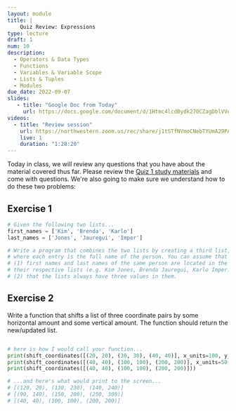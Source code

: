 ```yaml
---
layout: module
title: |
    Quiz Review: Expressions
type: lecture
draft: 1
num: 10
description:
  - Operators & Data Types
  - Functions
  - Variables & Variable Scope
  - Lists & Tuples
  - Modules
due_date: 2022-09-07
slides:
   - title: "Google Doc from Today"
     url: https://docs.google.com/document/d/1Htmc4lcdBydk270CZagDblVVeyXTNc51C9oRKpcXzGE/edit#
videos:
  - title: "Review session"
    url: https://northwestern.zoom.us/rec/share/j1tSTfNVmoCNebTYUmA29PAZxSOmhyqTfJqVXXqASLng5PLhgoJwYv0jKXnzADW8.0HnNvNx1Cmdc5O5P
    live: 1
    duration: "1:28:20"
---
```



Today in class, we will review any questions that you have about the material covered thus far. Please review the [Quiz 1 study materials](week04-lecture03) and come with questions. We're also going to make sure we understand how to do these two problems:

## Exercise 1
```python
# Given the following two lists...
first_names = ['Kim', 'Brenda', 'Karlo']
last_names = ['Jones', 'Jauregui', 'Imper']

# Write a program that combines the two lists by creating a third list,
# where each entry is the full name of the person. You can assume that 
# (1) first names and last names of the same person are located in the same slot of
# their respective lists (e.g. Kim Jones, Brenda Jauregui, Karlo Imper), and
# (2) that the lists always have three values in them.
```

<!-- ### Answer (One Approach)

```python
full_names = []
full_names.append(first_names[0] + ' ' + last_names[0])
full_names.append(first_names[1] + ' ' + last_names[1])
full_names.append(first_names[2] + ' ' + last_names[2])
print(full_names)
``` -->

## Exercise 2
Write a function that shifts a list of three coordinate pairs by some horizontal amount and some vertical amount. The function should return the new/updated list.

```python

# here is how I would call your function...
print(shift_coordinates([(20, 20), (30, 30), (40, 40)], x_units=100, y_units=200))
print(shift_coordinates([(40, 40), (100, 100), (200, 200)], x_units=50, y_units=100))
print(shift_coordinates([(40, 40), (100, 100), (200, 200)]))

# ...and here's what would print to the screen...
# [(120, 20), (130, 230), (140, 240)]
# [(90, 140), (150, 200), (250, 300)]
# [(40, 40), (100, 100), (200, 200)]
```

<!-- ### Answer (One Approach)
```python
def shift_coordinates(my_list, x_units=0, y_units=0):
    return [
        (my_list[0][0] + x_units, my_list[0][1] + y_units),
        (my_list[1][0] + x_units, my_list[1][1] + y_units),
        (my_list[2][0] + x_units, my_list[2][1] + y_units)
    ]
``` -->
